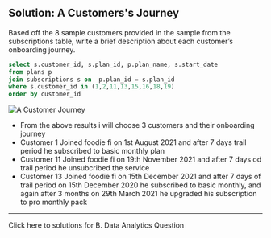 ## Solution: A Customers's Journey

Based off the 8 sample customers provided in the sample from the subscriptions table, write a brief description about each customer’s onboarding journey.

```` sql
select s.customer_id, s.plan_id, p.plan_name, s.start_date
from plans p
join subscriptions s on  p.plan_id = s.plan_id
where s.customer_id in (1,2,11,13,15,16,18,19)
order by customer_id
````
![A  Customer Journey](https://user-images.githubusercontent.com/98659820/158400905-91bfbbab-a42a-4d0a-b8c8-b5b609d4905f.png)

- From the above results i will choose 3 customers and their onboarding journey
- Customer 1 Joined foodie fi on 1st August 2021 and after 7 days trail period he subscribed to basic monthly plan
- Customer 11 Joined foodie fi on 19th November 2021 and after 7 days od trail period he unsubcribed the service
- Customer 13 Joined foodie fi on 15th December 2021 and after 7 days of trail period on 15th December 2020 he subscribed to basic monthly, and again after 3 months on 29th March 2021 he upgraded his subscription to pro monthly pack

***

Click here to solutions for B. Data Analytics Question 

